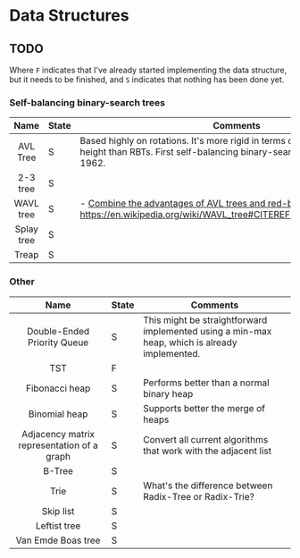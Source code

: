 # Data Structures


## TODO

Where `F` indicates that I've already started implementing the data structure, but it needs to be finished, and `S` indicates that nothing has been done yet.

### Self-balancing binary-search trees

|                 Name                | State     | Comments                                                        |
|:-----------------------------------:|-----------|-----------------------------------------------------------------|
| AVL Tree                            | S  | Based highly on rotations. It's more rigid in terms of ensuring logarithmic height than RBTs. First self-balancing binary-search tree invented, in 1962.                                                               
| 2-3 tree                          | S  |                                                                 
| WAVL tree                          | S  |  - [Combine the advantages of AVL trees and red-black trees](http://www.cs.princeton.edu/~sssix/papers/rb-trees-talg.pdf). https://en.wikipedia.org/wiki/WAVL_tree#CITEREFHaeuplerSenTarjan2015 
| Splay tree                          | S  |                                                                 |
| Treap                          | S  |                                                                                                                




### Other

|                 Name                | State     | Comments                                                        |
|:-----------------------------------:|-----------|-----------------------------------------------------------------|
| Double-Ended Priority Queue         | S  | This might be straightforward implemented using a min-max heap, which is already implemented.                 |
| TST                                 | F |                                                                 
| Fibonacci heap | S | Performs better than a normal binary heap|
| Binomial heap | S | Supports better the merge of heaps |
| Adjacency matrix representation of a graph | S  | Convert all current algorithms that work with the adjacent list |
| B-Tree                              | S  |                                                                 | Radix-Tree                          | S  | What's the difference between Trie or Radix-Trie?               |
| Trie                                | S  | What's the difference between Radix-Tree or Radix-Trie?         |
| Skip list | S | |
| Leftist tree | S | |
| Van Emde Boas tree| S | |


